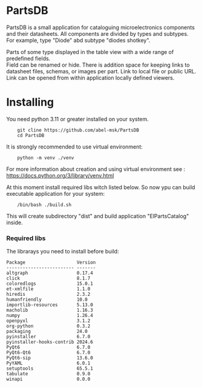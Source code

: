 # PartsDB
PartsDB is a small application for cataloguing microelectronics components and their datasheets.
All components are divided by types and subtypes. For example, type "Diode" abd subtype "diodes shotkey".

Parts of some type displayed in the table view with a wide range of predefined fields.  
Field can be renamed or hide.
There is addition space for keeping links to datasheet files, 
schemas, or images per part. Link to local file or public URL. 
Link can be opened from within application locally defined viewers.

# Installing
You need python 3.11 or greater installed on your system.

```commandline
    git cline https://github.com/abel-msk/PartsDB
    cd PartsDB
```
It is strongly recommended to use virtual environment: 
```commandline
    python -m venv ./venv 
```
For more information about creation and using virtual environment see : https://docs.python.org/3/library/venv.html

At this moment install required libs witch listed below.
So now ypu can build executable application for your system:

```commandline
    /bin/bash ./build.sh
```
This will create subdirectory "dist" and build application "ElPartsCatalog" inside.

### Required libs
The librarays you need to install before build:
```
Package                   Version
------------------------- -------
altgraph                  0.17.4
click                     8.1.7
coloredlogs               15.0.1
et-xmlfile                1.1.0
hiredis                   2.3.2
humanfriendly             10.0
importlib-resources       5.13.0
macholib                  1.16.3
numpy                     1.26.4
openpyxl                  3.1.2
org-python                0.3.2
packaging                 24.0
pyinstaller               6.7.0
pyinstaller-hooks-contrib 2024.6
PyQt6                     6.7.0
PyQt6-Qt6                 6.7.0
PyQt6-sip                 13.6.0
PyYAML                    6.0.1
setuptools                65.5.1
tabulate                  0.9.0
winapi                    0.0.0
```

